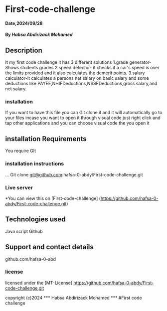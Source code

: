 # First-code-challenge
#### Date,2024/09/28

#### By *Habsa Abdirizack Mohamed*

## Description
It my first code challenge it has 3 different solutions
1.grade generator-Shows students grades 
2.speed detector- it checks if a car's speed is over the limits provided and it also calculates the demerit points.
3.salary calculator-It calculates a persons net salary on basic salary and some deductions like PAYEE,NHIFDeductions,NSSFDeductions,gross salary,and net salary. 

 
 ### installation
 If you want to have this file you can Git clone it and it will automatically go to your files incase you want to open it through visual code just right click and tap other applications and you can choose visual code the you open it
 
 
 ## installation Requirements
 You require GIt

 ### installation instructions 
 ...
 Git clone git@github.com:hafsa-0-abdy/First-code-challenge.git

 ### Live server
 *You can view this on [First-code-challenge] (https://github.com/hafsa-0-abdy/First-code-challenge.git)

 ## Technologies used 
 Java script
 Github

## Support and contact details
github.com/hafsa-0-abd

### license 
licensed under the [MT-License] https://github.com/hafsa-0-abdy/First-code-challenge.git

copyright (c)2024 *** Habsa Abdirizack Mohamed *** #First code challenge
